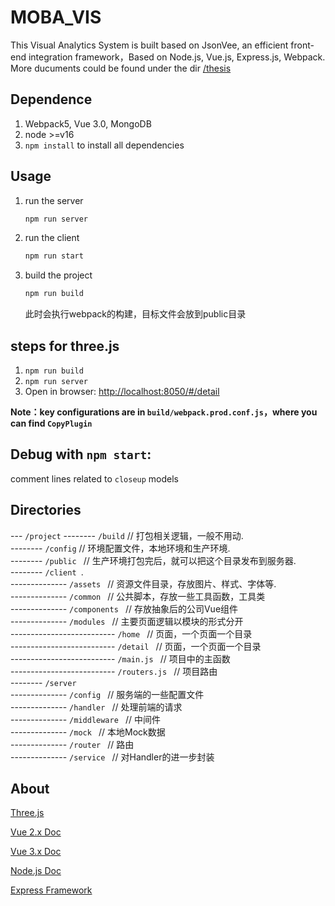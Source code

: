 # MOBA_VIS
This Visual Analytics System is built based on JsonVee, an efficient front-end integration framework，Based on Node.js, Vue.js, Express.js, Webpack.
More ducuments could be found under the dir [/thesis](https://github.com/mobaVis/System/tree/master/thesis)

## Dependence
1. Webpack5, Vue 3.0, MongoDB
2. node >=v16
3. `npm install` to install all dependencies

## Usage
1. run the server
    ```bash
    npm run server
    ```
2. run the client
    ```bash
    npm run start
    ```
3. build the project
    ```bash
    npm run build
    ```
    此时会执行webpack的构建，目标文件会放到public目录

## steps for three.js

1. `npm run build`
2. `npm run server`
3. Open in browser: [http://localhost:8050/#/detail](http://localhost:8050/#/detail)


**Note：key configurations are in `build/webpack.prod.conf.js`，where you can find `CopyPlugin`**

## Debug with `npm start`:

comment lines related to `closeup` models

## Directories
--- `/project`
-------- `/build`   // 打包相关逻辑，一般不用动.    
-------- `/config`  // 环境配置文件，本地环境和生产环境.    
-------- `/public `   // 生产环境打包完后，就可以把这个目录发布到服务器.    
-------- `/client `.    
-------------- `/assets `   // 资源文件目录，存放图片、样式、字体等.    
-------------- `/common `   // 公共脚本，存放一些工具函数，工具类    
-------------- `/components `   // 存放抽象后的公司Vue组件    
-------------- `/modules `   // 主要页面逻辑以模块的形式分开    
-------------------------- `/home `   // 页面，一个页面一个目录    
-------------------------- `/detail `   // 页面，一个页面一个目录    
-------------------------- `/main.js `   // 项目中的主函数    
-------------------------- `/routers.js `   // 项目路由    
-------- `/server `    
-------------- `/config `   // 服务端的一些配置文件    
-------------- `/handler `   // 处理前端的请求    
-------------- `/middleware `   // 中间件    
-------------- `/mock `   // 本地Mock数据    
-------------- `/router `   // 路由    
-------------- `/service `   // 对Handler的进一步封装    

## About
[Three.js](https://threejs.org/)

[Vue 2.x Doc](https://vuejs.bootcss.com/)

[Vue 3.x Doc](https://v3.cn.vuejs.org/)

[Node.js Doc](http://nodejs.cn/)

[Express Framework](https://github.com/expressjs/express)
